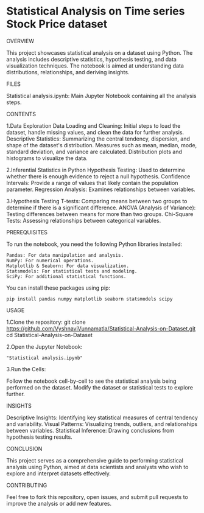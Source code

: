 # Statistical Analysis on Time series Stock Price dataset


OVERVIEW

This project showcases statistical analysis on a dataset using Python. The analysis includes descriptive statistics, hypothesis testing, and data visualization techniques. The notebook is aimed at understanding data distributions, relationships, and deriving insights.



FILES

Statistical analysis.ipynb: Main Jupyter Notebook containing all the analysis steps.



CONTENTS

1.Data Exploration
   Data Loading and Cleaning: Initial steps to load the dataset, handle missing values, and clean the data for further analysis.
   Descriptive Statistics: Summarizing the central tendency, dispersion, and shape of the dataset's distribution.
        Measures such as mean, median, mode, standard deviation, and variance are calculated.
        Distribution plots and histograms to visualize the data.
   
2.Inferential Statistics in Python
  Hypothesis Testing: Used to determine whether there is enough evidence to reject a null hypothesis.
  Confidence Intervals: Provide a range of values that likely contain the population parameter.
  Regression Analysis: Examines relationships between variables.

3.Hypothesis Testing
  T-tests: Comparing means between two groups to determine if there is a significant difference.
  ANOVA (Analysis of Variance): Testing differences between means for more than two groups.
  Chi-Square Tests: Assessing relationships between categorical variables.


PREREQUISITES

To run the notebook, you need the following Python libraries installed:

    Pandas: For data manipulation and analysis.
    NumPy: For numerical operations.
    Matplotlib & Seaborn: For data visualization.
    Statsmodels: For statistical tests and modeling.
    SciPy: For additional statistical functions.

You can install these packages using pip:

    pip install pandas numpy matplotlib seaborn statsmodels scipy



USAGE

1.Clone the repository:
git clone https://github.com/VyshnaviVunnamatla/Statistical-Analysis-on-Dataset.git cd Statistical-Analysis-on-Dataset

2.Open the Jupyter Notebook:
               
    "Statistical analysis.ipynb"

3.Run the Cells:

Follow the notebook cell-by-cell to see the statistical analysis being performed on the dataset.
Modify the dataset or statistical tests to explore further.



INSIGHTS

Descriptive Insights: Identifying key statistical measures of central tendency and variability.
Visual Patterns: Visualizing trends, outliers, and relationships between variables.
Statistical Inference: Drawing conclusions from hypothesis testing results.



CONCLUSION

This project serves as a comprehensive guide to performing statistical analysis using Python, aimed at data scientists and analysts who wish to explore and interpret datasets effectively.



CONTRIBUTING 

Feel free to fork this repository, open issues, and submit pull requests to improve the analysis or add new features.
